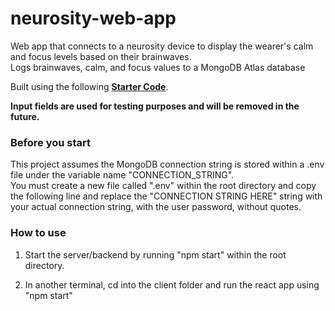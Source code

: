 # neurosity-web-app

Web app that connects to a neurosity device to display the wearer's calm and focus levels based on their brainwaves.  
Logs brainwaves, calm, and focus values to a MongoDB Atlas database

Built using the following **[Starter Code](https://github.com/neurosity/notion-react-starter)**.

**Input fields are used for testing purposes and will be removed in the future.**

### Before you start   
This project assumes the MongoDB connection string is stored within a .env file under the variable name "CONNECTION_STRING".  
You must create a new file called ".env" within the root directory and copy the following line and replace the "CONNECTION STRING HERE" string with your actual connection string, with the user password, without quotes.

### How to use
1) Start the server/backend by running "npm start" within the root directory.

2) In another terminal, cd into the client folder and run the react app using "npm start"
